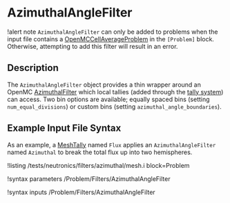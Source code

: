 # AzimuthalAngleFilter

!alert note
`AzimuthalAngleFilter` can only be added to problems when the input file contains a [OpenMCCellAverageProblem](OpenMCCellAverageProblem.md)
in the `[Problem]` block. Otherwise, attempting to add this filter will result in an error.

## Description

The `AzimuthalAngleFilter` object provides a thin wrapper around an OpenMC [AzimuthalFilter](https://docs.openmc.org/en/stable/pythonapi/generated/openmc.AzimuthalFilter.html#openmc.AzimuthalFilter) which local tallies (added through the [tally system](AddTallyAction.md))
can access.  Two bin options are available; equally spaced bins (setting `num_equal_divisions`) or
custom bins (setting `azimuthal_angle_boundaries`).

## Example Input File Syntax

As an example, a [MeshTally](MeshTally.md) named `Flux` applies an `AzimuthalAngleFilter` named `Azimuthal` to break the total flux up
into two hemispheres.

!listing /tests/neutronics/filters/azimuthal/mesh.i
  block=Problem

!syntax parameters /Problem/Filters/AzimuthalAngleFilter

!syntax inputs /Problem/Filters/AzimuthalAngleFilter
